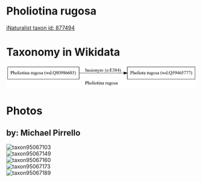 
Pholiotina rugosa
=================
  
[iNaturalist taxon id: 877494](https://www.inaturalist.org/taxa/877494)
# Taxonomy in Wikidata
  
![Pholiotina rugosa](../wikidata_schemas/Pholiotina_rugosa.gv.png)
# Photos

## by: Michael Pirrello
  
![taxon95067103](https://inaturalist-open-data.s3.amazonaws.com/photos/101922557/medium.jpg)  
![taxon95067149](https://inaturalist-open-data.s3.amazonaws.com/photos/101922595/medium.jpg)  
![taxon95067160](https://inaturalist-open-data.s3.amazonaws.com/photos/101922615/medium.jpg)  
![taxon95067173](https://inaturalist-open-data.s3.amazonaws.com/photos/101922635/medium.jpg)  
![taxon95067189](https://inaturalist-open-data.s3.amazonaws.com/photos/101922650/medium.jpg)